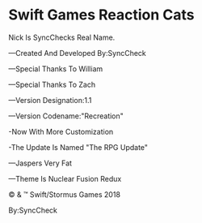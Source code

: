 Swift Games Reaction Cats
=============================
Nick Is SyncChecks Real Name.

—Created And Developed By:SyncCheck

—Special Thanks To William

—Special Thanks To Zach

—Version Designation:1.1

—Version Codename:"Recreation"

-Now With More Customization

-The Update Is Named "The RPG Update"

—Jaspers Very Fat

—Theme Is Nuclear Fusion Redux


© & ™ Swift/Stormus Games 2018


By:SyncCheck

